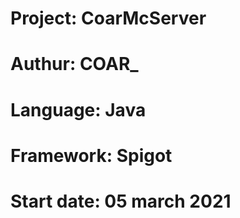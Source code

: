 # Project:  CoarMcServer
# Authur:   COAR_
# Language: Java
# Framework: Spigot
# Start date: 05 march 2021

